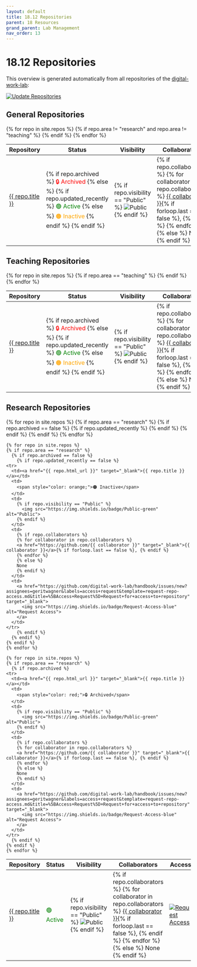 ```yaml
---
layout: default
title: 18.12 Repositories
parent: 18 Resources
grand_parent: Lab Management
nav_order: 13
---
```


# 18.12 Repositories

This overview is generated automatically from all repositories of the [digital-work-lab](https://github.com/digital-work-lab):

[![Update Repositories](https://github.com/digital-work-lab/handbook/actions/workflows/update_repositories.yaml/badge.svg)](https://github.com/digital-work-lab/handbook/actions/workflows/update_repositories.yaml)

## General Repositories

<table>
  <thead>
    <tr>
      <th>Repository</th>
      <th>Status</th>
      <th>Visibility</th>
      <th>Collaborators</th>
      <th>Access</th>
    </tr>
  </thead>
  <tbody>
    {% for repo in site.repos %}
    {% if repo.area != "research" and repo.area != "teaching" %}
    <tr>
      <td><a href="{{ repo.html_url }}" target="_blank">{{ repo.title }}</a></td>
      <td>
        {% if repo.archived %}
          <span style="color: red;">🔒 Archived</span>
        {% else %}
          {% if repo.updated_recently %}
            <span style="color: green;">🟢 Active</span>
          {% else %}
            <span style="color: orange;">🟠 Inactive</span>
          {% endif %}
        {% endif %}
      </td>
      <td>
        {% if repo.visibility == "Public" %}
          <img src="https://img.shields.io/badge/Public-green" alt="Public">
        {% endif %}
      </td>
      <td>
        {% if repo.collaborators %}
        {% for collaborator in repo.collaborators %}
        <a href="https://github.com/{{ collaborator }}" target="_blank">{{ collaborator }}</a>{% if forloop.last == false %}, {% endif %}
        {% endfor %}
        {% else %}
        None
        {% endif %}
      </td>
      <td>
        <a href="https://github.com/digital-work-lab/handbook/issues/new?assignees=geritwagner&labels=access+request&template=request-repo-access.md&title=%5BAccess+Request%5D+Request+for+access+to+repository" target="_blank">
          <img src="https://img.shields.io/badge/Request-Access-blue" alt="Request Access">
        </a>
      </td>
    </tr>
    {% endif %}
    {% endfor %}
  </tbody>
</table>

## Teaching Repositories

<table>
  <thead>
    <tr>
      <th>Repository</th>
      <th>Status</th>
      <th>Visibility</th>
      <th>Collaborators</th>
      <th>Access</th>
    </tr>
  </thead>
  <tbody>
    {% for repo in site.repos %}
    {% if repo.area == "teaching" %}
    <tr>
      <td><a href="{{ repo.html_url }}" target="_blank">{{ repo.title }}</a></td>
      <td>
        {% if repo.archived %}
          <span style="color: red;">🔒 Archived</span>
        {% else %}
          {% if repo.updated_recently %}
            <span style="color: green;">🟢 Active</span>
          {% else %}
            <span style="color: orange;">🟠 Inactive</span>
          {% endif %}
        {% endif %}
      </td>
      <td>
        {% if repo.visibility == "Public" %}
          <img src="https://img.shields.io/badge/Public-green" alt="Public">
        {% endif %}
      </td>
      <td>
        {% if repo.collaborators %}
        {% for collaborator in repo.collaborators %}
        <a href="https://github.com/{{ collaborator }}" target="_blank">{{ collaborator }}</a>{% if forloop.last == false %}, {% endif %}
        {% endfor %}
        {% else %}
        None
        {% endif %}
      </td>
      <td>
        <a href="https://github.com/digital-work-lab/handbook/issues/new?assignees=geritwagner&labels=access+request&template=request-repo-access.md&title=%5BAccess+Request%5D+Request+for+access+to+repository" target="_blank">
          <img src="https://img.shields.io/badge/Request-Access-blue" alt="Request Access">
        </a>
      </td>
    </tr>
    {% endif %}
    {% endfor %}
  </tbody>
</table>

## Research Repositories

<table>
  <thead>
    <tr>
      <th>Repository</th>
      <th>Status</th>
      <th>Visibility</th>
      <th>Collaborators</th>
      <th>Access</th>
    </tr>
  </thead>
  <tbody>
    {% for repo in site.repos %}
    {% if repo.area == "research" %}
      {% if repo.archived == false %}
        {% if repo.updated_recently %}
    <tr>
      <td><a href="{{ repo.html_url }}" target="_blank">{{ repo.title }}</a></td>
      <td>
        <span style="color: green;">🟢 Active</span>
      </td>
      <td>
        {% if repo.visibility == "Public" %}
          <img src="https://img.shields.io/badge/Public-green" alt="Public">
        {% endif %}
      </td>
      <td>
        {% if repo.collaborators %}
        {% for collaborator in repo.collaborators %}
        <a href="https://github.com/{{ collaborator }}" target="_blank">{{ collaborator }}</a>{% if forloop.last == false %}, {% endif %}
        {% endfor %}
        {% else %}
        None
        {% endif %}
      </td>
      <td>
        <a href="https://github.com/digital-work-lab/handbook/issues/new?assignees=geritwagner&labels=access+request&template=request-repo-access.md&title=%5BAccess+Request%5D+Request+for+access+to+repository" target="_blank">
          <img src="https://img.shields.io/badge/Request-Access-blue" alt="Request Access">
        </a>
      </td>
    </tr>
        {% endif %}
      {% endif %}
    {% endif %}
    {% endfor %}

    {% for repo in site.repos %}
    {% if repo.area == "research" %}
      {% if repo.archived == false %}
        {% if repo.updated_recently == false %}
    <tr>
      <td><a href="{{ repo.html_url }}" target="_blank">{{ repo.title }}</a></td>
      <td>
        <span style="color: orange;">🟠 Inactive</span>
      </td>
      <td>
        {% if repo.visibility == "Public" %}
          <img src="https://img.shields.io/badge/Public-green" alt="Public">
        {% endif %}
      </td>
      <td>
        {% if repo.collaborators %}
        {% for collaborator in repo.collaborators %}
        <a href="https://github.com/{{ collaborator }}" target="_blank">{{ collaborator }}</a>{% if forloop.last == false %}, {% endif %}
        {% endfor %}
        {% else %}
        None
        {% endif %}
      </td>
      <td>
        <a href="https://github.com/digital-work-lab/handbook/issues/new?assignees=geritwagner&labels=access+request&template=request-repo-access.md&title=%5BAccess+Request%5D+Request+for+access+to+repository" target="_blank">
          <img src="https://img.shields.io/badge/Request-Access-blue" alt="Request Access">
        </a>
      </td>
    </tr>
        {% endif %}
      {% endif %}
    {% endif %}
    {% endfor %}

    {% for repo in site.repos %}
    {% if repo.area == "research" %}
      {% if repo.archived %}
    <tr>
      <td><a href="{{ repo.html_url }}" target="_blank">{{ repo.title }}</a></td>
      <td>
        <span style="color: red;">🔒 Archived</span>
      </td>
      <td>
        {% if repo.visibility == "Public" %}
          <img src="https://img.shields.io/badge/Public-green" alt="Public">
        {% endif %}
      </td>
      <td>
        {% if repo.collaborators %}
        {% for collaborator in repo.collaborators %}
        <a href="https://github.com/{{ collaborator }}" target="_blank">{{ collaborator }}</a>{% if forloop.last == false %}, {% endif %}
        {% endfor %}
        {% else %}
        None
        {% endif %}
      </td>
      <td>
        <a href="https://github.com/digital-work-lab/handbook/issues/new?assignees=geritwagner&labels=access+request&template=request-repo-access.md&title=%5BAccess+Request%5D+Request+for+access+to+repository" target="_blank">
          <img src="https://img.shields.io/badge/Request-Access-blue" alt="Request Access">
        </a>
      </td>
    </tr>
      {% endif %}
    {% endif %}
    {% endfor %}

  </tbody>
</table>

